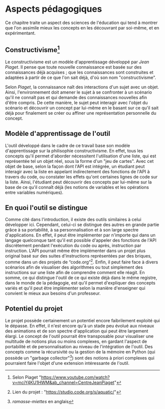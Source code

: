 # Aspects pédagogiques
Ce chapitre traite un aspect des sciences de l'éducation qui tend à montrer que l'on assimile mieux les concepts en les découvrant par soi-même, et en expérimentant.

## Constructivisme[^constructivisme]
Le constructivisme est un modèle d'apprentissage développé par *Jean Piaget*. Il pense que toute nouvelle connaissance est basée sur des connaissances déjà acquises ; que les connaissances sont construites et adaptées à partir de ce que l'on sait déjà, d'où son nom "constructivisme".

Selon *Piaget*, la connaissance naît des interactions d'un sujet avec un objet. Ainsi, l'environnement doit amener le sujet à se confronter à un scénario qu'il ne connaît pas et qui demande des connaissances nouvelles afin d'être compris. De cette manière, le sujet peut interagir avec l'objet du scénario et découvrir un concept par lui-même en le basant sur ce qu'il sait déjà pour finalement se créer ou affiner une représentation personnelle du concept.

## Modèle d'apprentissage de l'outil
L'outil développé dans le cadre de ce travail base son modèle d'apprentissage sur la philisophie constructivisme. En effet, tous les concepts qu'il permet d'aborder nécessitent l'utilisation d'une liste, qui est représentée tel un objet réel, sous la forme d'un "jeu de cartes". Avec cet objet de base, selon la façon dont l'API est intégrée, un étudiant peut interagir avec la liste en appelant indirectement des fonctions de l'API à travers du code, ou constater les effets qu'ont certaines lignes de code sur la liste. Ainsi, l'étudiant peut découvrir des concepts par lui-même sur la base de ce qu'il connaît déjà (les notions de variables et les opérations entre variables numériques).

## En quoi l'outil se distingue
Comme cité dans l'introduction, il existe des outils similaires à celui développer ici. Cependant, celui-ci se distingue des autres en grande partie grâce à sa portabilité, à sa personnalisation et à son large spectre d'applications. En effet, il peut être implémenter par n'importe qui dans un langage quelconque tant qu'il est possible d'appeler des fonctions de l'API discrètement pendant l'exécution du code ou après, instruction par instruction. L'API pourrait même être implémenter dans un projet plus original basé sur des suites d'instructions représentées par des briques, comme dans un des projets de “code.org”[^code.org]. Enfin, il peut faire face à divers scénarios afin de visualiser des algorithmes ou tout simplement des instructions sur une liste afin de comprendre comment elle réagit. En somme, ce qui distingue l'outil de ce qui existe déjà dans le même registre, dans le monde de la pédagogie, est qu'il permet d'expliquer des concepts variés et qu'il peut être implémenter selon la manière d'enseigner qui convient le mieux aux besoins d'un professeur.

## Potentiel du projet
Le projet possède certainement un potentiel encore faibrilement exploité qui le dépasse. En effet, il n'est encore qu'à un stade peu évolué aux niveaux des animations et de son spectre d'application qui peut être largement élargi. Le concept de l'outil pourrait être transposable pour visualiser une multitude de notions plus ou moins complexes, en gardant l'aspect de portabilité et de personnalisation au niveau de l'intégration de l'outil. Des concepts comme la récursivité ou la gestion de la mémoire en Python (qui possède un "garbage collector"[^garbage]) sont des notions à priori complexes qui pourraient faire l'objet d'une extension intéressante de l'outil.

[^constructivisme]: Selon Piaget "https://www.youtube.com/watch?v=mcjY4KU1HWM&ab_channel=CentreJeanPiaget"
[^code.org]: Lien du projet : "https://studio.code.org/s/aquatic/"
[^garbage]: *ramasse-miettes* en anglais